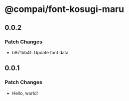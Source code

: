 # @compai/font-kosugi-maru

## 0.0.2

### Patch Changes

- b971bb4f: Update font data

## 0.0.1

### Patch Changes

- Hello, world!
